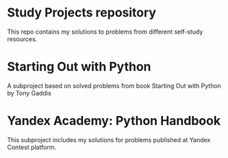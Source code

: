 # Study Projects repository
This repo contains my solutions to problems from different self-study resources.
# Starting Out with Python
A subproject based on solved problems from book Starting Out with Python by Tony Gaddis
# Yandex Academy: Python Handbook
This subproject includes my solutions for problems published at Yandex Contest platform.
